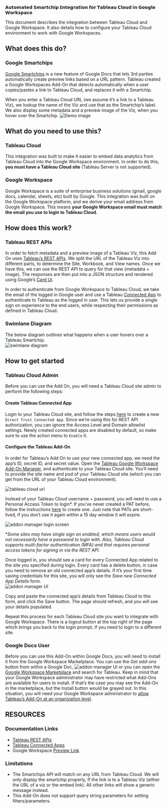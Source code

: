 **𝗔𝘂𝘁𝗼𝗺𝗮𝘁𝗲𝗱 𝗦𝗺𝗮𝗿𝘁𝗰𝗵𝗶𝗽 𝗜𝗻𝘁𝗲𝗴𝗿𝗮𝘁𝗶𝗼𝗻 𝗳𝗼𝗿 𝗧𝗮𝗯𝗹𝗲𝗮𝘂 𝗖𝗹𝗼𝘂𝗱 𝗶𝗻 𝗚𝗼𝗼𝗴𝗹𝗲 𝗪𝗼𝗿𝗸𝘀𝗽𝗮𝗰𝗲**

This document describes the integration between Tableau Cloud and Google Workspace.  It also details how to configure your Tableau Cloud environment to work with Google Workspaces.
## What does this do?
### Google Smartchips
[Google Smartchips](https://developers.google.com/chat/how-tos/preview-links) is a new feature of Google Docs that lets 3rd parties automatically create preview links based on a URL pattern.  Tableau created a Google Workspaces Add-On that detects automatically when a user copies/pastes a link to Tableau Cloud, and replaces it with a Smartchip.  

When you enter a Tableau Cloud URL (we assume it’s a link to a Tableau Viz), we lookup the name of the Viz and use that as the Smartchip’s label.  We also display some metadata and a preview image of the Viz, when you hover over the Smartchip.
![Demo image](./screenshots/demo.gif)
## What do you need to use this?
### Tableau Cloud
This integration was built to make it easier to embed data analytics from Tableau Cloud into the Google Workspace environment.  In order to do this, **you must have a Tableau Cloud site** (Tableau Server is not supported).
### Google Workspace
Google Workspace is a suite of enterprise business solutions (gmail, google docs, calendar, sheets, etc) built by Google.  This integration was built on the Google Workspace platform, and we derive your email address from Google Workspace.  This means **your Google Workspace email must match the email you use to login to Tableau Cloud**.
## How does this work?
### Tableau REST APIs
In order to fetch metadata and a preview image of a Tableau Viz, this Add On uses [Tableau’s REST APIs](https://help.tableau.com/current/api/rest_api/en-us/REST/rest_api_ref.htm).  We split the URL of the Tableau Viz into different parts, to determine the Site, Workbook, and View names.  Once we have this, we can use the REST API to query for that view (metadata + image).  The responses are then put into a JSON structure and rendered using Google’s [Card UI](https://developers.google.com/apps-script/add-ons/concepts/cards).

In order to authenticate from Google Workspace to Tableau Cloud, we take the email of the logged in Google user and use a Tableau [Connected App](https://help.tableau.com/current/online/en-us/connected_apps.htm) to authenticate to Tableau as the logged in user.  This lets us provide a single sign on experience to the end users, while respecting their permissions as defined in Tableau Cloud.
### Swimlane Diagram
The below diagram outlines what happens when a user hovers over a Tableau Smartchip.  
![swimlane diagram](./screenshots/swimlane.png)
## How to get started
### Tableau Cloud Admin
Before you can use the Add On, you will need a Tableau Cloud site admin to perform the following steps:
#### Create Tableau Connected App
Login to your Tableau Cloud site, and follow the steps [here](https://help.tableau.com/current/online/en-us/connected_apps_direct.htm#create-a-connected-app) to create a new ```Direct Trust Connected App```.  Since we’re using this for REST API authorization, you can ignore the Access Level and Domain allowlist settings.  Newly created connected apps are disabled by default, so make sure to use the action menu to ```Enable``` it.
#### Configure the Tableau Add-On
In order for Tableau’s Add On to use your new connected app, we need the app’s ID, secret ID, and secret value.  Open the [Tableau Google Workspace Add-On Manager](https://googleworkspaces.tableau.com), and authenticate to your Tableau Cloud site.  You’ll need to provide the site name and pod of your Tableau Cloud site (which you can get from the URL of your Tableau Cloud environment).

![tableau cloud url](./screenshots/url.png)

Instead of your Tableau Cloud username + password, you will need to use a Personal Access Token to login*. If you’ve never created a PAT before, follow the instructions [here](https://help.tableau.com/current/pro/desktop/en-us/useracct.htm#create-and-revoke-personal-access-tokens) to create one.  Just note that PATs are short-lived, if you don’t use it again within a 15 day window it will expire.

![addon manager login screen](./screenshots/addon-manager-login.png)

**Some sites may have single sign on enabled, which means users would not necessarily have a password to login with.  Also, Tableau Cloud supports multi-factor authentication (MFA) and that requires personal access tokens for signing in via the REST API.*

Once logged in, you should see a card for every Connected App related to the site you specified during login.  Every card has a delete button, in case you need to remove an old connected app’s details.  If it’s your first time saving credentials for this site, you will only see the *Save new Connected App Details* form.  
![addon manager UI](./screenshots/addon-manager.png)

Copy and paste the connected app’s details from Tableau Cloud to this form, and click the Save button.  The page should refresh, and you will see your details populated.  

Repeat this process for each Tableau Cloud site you want to integrate with Google Workspace.  There is a logout button at the top right of the page which brings you back to the login prompt, if you need to login to a different site.

### Google Docs User
Before you can use this Add-On within Google Docs, you will need to install it from the Google Workspace Marketplace.  You can use the *Get add-ons* button from within a Google Doc,
![addon manager UI](./screenshots/get-addon.png)
or you can open the [Google Workspace Marketplace](https://workspace.google.com/marketplace) and search for Tableau.  Keep in mind that your Google Workspace administrator may have restricted what Add-Ons are available for users to install.  If that’s the case you may see the Add-On in the marketplace, but the Install button would be grayed out.  In this situation, you will need your Google Workspace administrator to [allow Tableau’s Add-On at an organization level](https://support.google.com/a/answer/6089179?hl=en#add_apps_allowlist).

## RESOURCES
### Documentation Links
* [Tableau REST APIs](https://help.tableau.com/current/api/rest_api/en-us/REST/rest_api_ref.htm)
* [Tableau Connected Apps](https://help.tableau.com/current/online/en-us/connected_apps.htm)
* Google Workspace [Preview Link](https://developers.google.com/chat/how-tos/preview-links)
### Limitations
* The Smartchips API will match on any URL from Tableau Cloud.  We will only display the smartchip properly, If the link is to a Tableau Viz (either the URL of a viz or the embed link).  All other links will show a generic message instead.
* This Add-On does not support query string parameters for setting filters/parameters.
